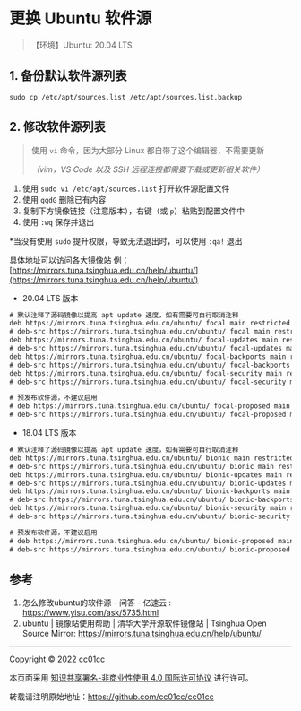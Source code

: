 # 更换 Ubuntu 软件源

> 【环境】Ubuntu: 20.04 LTS

## 1. 备份默认软件源列表

```shell
sudo cp /etc/apt/sources.list /etc/apt/sources.list.backup
```

## 2. 修改软件源列表

> 使用 `vi` 命令，因为大部分 Linux 都自带了这个编辑器，不需要更新
>
> *（vim，VS Code 以及 SSH 远程连接都需要下载或更新相关软件）*

1. 使用 `sudo vi /etc/apt/sources.list` 打开软件源配置文件
2. 使用 `ggdG` 删除已有内容
3. 复制下方镜像链接（注意版本），右键（或 `p`）粘贴到配置文件中
4. 使用 `:wq` 保存并退出

*当没有使用 `sudo` 提升权限，导致无法退出时，可以使用 `:qa!` 退出

具体地址可以访问各大镜像站
例：[https://mirrors.tuna.tsinghua.edu.cn/help/ubuntu/](https://mirrors.tuna.tsinghua.edu.cn/help/ubuntu/)

* 20.04 LTS 版本

```txt
# 默认注释了源码镜像以提高 apt update 速度，如有需要可自行取消注释
deb https://mirrors.tuna.tsinghua.edu.cn/ubuntu/ focal main restricted universe multiverse
# deb-src https://mirrors.tuna.tsinghua.edu.cn/ubuntu/ focal main restricted universe multiverse
deb https://mirrors.tuna.tsinghua.edu.cn/ubuntu/ focal-updates main restricted universe multiverse
# deb-src https://mirrors.tuna.tsinghua.edu.cn/ubuntu/ focal-updates main restricted universe multiverse
deb https://mirrors.tuna.tsinghua.edu.cn/ubuntu/ focal-backports main restricted universe multiverse
# deb-src https://mirrors.tuna.tsinghua.edu.cn/ubuntu/ focal-backports main restricted universe multiverse
deb https://mirrors.tuna.tsinghua.edu.cn/ubuntu/ focal-security main restricted universe multiverse
# deb-src https://mirrors.tuna.tsinghua.edu.cn/ubuntu/ focal-security main restricted universe multiverse

# 预发布软件源，不建议启用
# deb https://mirrors.tuna.tsinghua.edu.cn/ubuntu/ focal-proposed main restricted universe multiverse
# deb-src https://mirrors.tuna.tsinghua.edu.cn/ubuntu/ focal-proposed main restricted universe multiverse
```

* 18.04 LTS 版本

```txt
# 默认注释了源码镜像以提高 apt update 速度，如有需要可自行取消注释
deb https://mirrors.tuna.tsinghua.edu.cn/ubuntu/ bionic main restricted universe multiverse
# deb-src https://mirrors.tuna.tsinghua.edu.cn/ubuntu/ bionic main restricted universe multiverse
deb https://mirrors.tuna.tsinghua.edu.cn/ubuntu/ bionic-updates main restricted universe multiverse
# deb-src https://mirrors.tuna.tsinghua.edu.cn/ubuntu/ bionic-updates main restricted universe multiverse
deb https://mirrors.tuna.tsinghua.edu.cn/ubuntu/ bionic-backports main restricted universe multiverse
# deb-src https://mirrors.tuna.tsinghua.edu.cn/ubuntu/ bionic-backports main restricted universe multiverse
deb https://mirrors.tuna.tsinghua.edu.cn/ubuntu/ bionic-security main restricted universe multiverse
# deb-src https://mirrors.tuna.tsinghua.edu.cn/ubuntu/ bionic-security main restricted universe multiverse

# 预发布软件源，不建议启用
# deb https://mirrors.tuna.tsinghua.edu.cn/ubuntu/ bionic-proposed main restricted universe multiverse
# deb-src https://mirrors.tuna.tsinghua.edu.cn/ubuntu/ bionic-proposed main restricted universe multiverse
```

## 参考

1. 怎么修改ubuntu的软件源 - 问答 - 亿速云 : <https://www.yisu.com/ask/5735.html>
2. ubuntu | 镜像站使用帮助 | 清华大学开源软件镜像站 | Tsinghua Open Source Mirror: <https://mirrors.tuna.tsinghua.edu.cn/help/ubuntu/>

---

Copyright © 2022 [cc01cc](https://github.com/cc01cc)

本页面采用 [知识共享署名-非商业性使用 4.0 国际许可协议](http://creativecommons.org/licenses/by-nc/4.0/) 进行许可。

转载请注明原始地址：<https://github.com/cc01cc/cc01cc>
